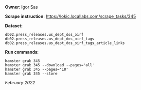 **Owner**: Igor Sas
 
**Scrape instruction**: https://lokic.locallabs.com/scrape_tasks/345

**Dataset**: 

    db02.press_releases.us_dept_dos_oirf
    db02.press_releases.us_dept_dos_oirf_tags
    db02.press_releases.us_dept_dos_oirf_tags_article_links

**Run commands**:

    hamster grab 345
    hamster grab 345 --download --pages='all'
    hamster grab 345 --pages='10'
    hamster grab 345 --store

_February 2022_
